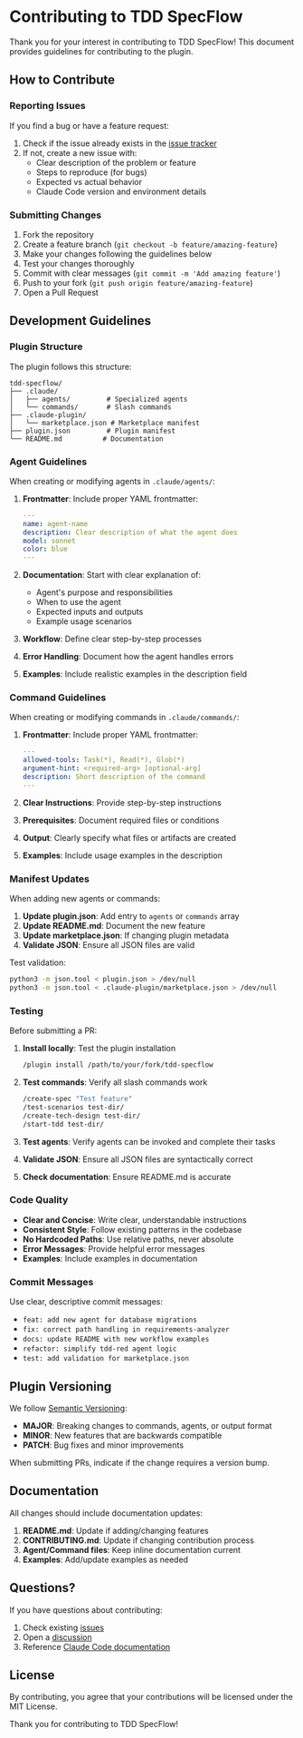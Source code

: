 # Contributing to TDD SpecFlow

Thank you for your interest in contributing to TDD SpecFlow! This document provides guidelines for contributing to the plugin.

## How to Contribute

### Reporting Issues

If you find a bug or have a feature request:

1. Check if the issue already exists in the [issue tracker](https://github.com/dgomezs/tdd-specflow/issues)
2. If not, create a new issue with:
   - Clear description of the problem or feature
   - Steps to reproduce (for bugs)
   - Expected vs actual behavior
   - Claude Code version and environment details

### Submitting Changes

1. Fork the repository
2. Create a feature branch (`git checkout -b feature/amazing-feature`)
3. Make your changes following the guidelines below
4. Test your changes thoroughly
5. Commit with clear messages (`git commit -m 'Add amazing feature'`)
6. Push to your fork (`git push origin feature/amazing-feature`)
7. Open a Pull Request

## Development Guidelines

### Plugin Structure

The plugin follows this structure:

```
tdd-specflow/
├── .claude/
│   ├── agents/         # Specialized agents
│   └── commands/       # Slash commands
├── .claude-plugin/
│   └── marketplace.json # Marketplace manifest
├── plugin.json         # Plugin manifest
└── README.md          # Documentation
```

### Agent Guidelines

When creating or modifying agents in `.claude/agents/`:

1. **Frontmatter**: Include proper YAML frontmatter:
   ```yaml
   ---
   name: agent-name
   description: Clear description of what the agent does
   model: sonnet
   color: blue
   ---
   ```

2. **Documentation**: Start with clear explanation of:
   - Agent's purpose and responsibilities
   - When to use the agent
   - Expected inputs and outputs
   - Example usage scenarios

3. **Workflow**: Define clear step-by-step processes

4. **Error Handling**: Document how the agent handles errors

5. **Examples**: Include realistic examples in the description field

### Command Guidelines

When creating or modifying commands in `.claude/commands/`:

1. **Frontmatter**: Include proper YAML frontmatter:
   ```yaml
   ---
   allowed-tools: Task(*), Read(*), Glob(*)
   argument-hint: <required-arg> [optional-arg]
   description: Short description of the command
   ---
   ```

2. **Clear Instructions**: Provide step-by-step instructions

3. **Prerequisites**: Document required files or conditions

4. **Output**: Clearly specify what files or artifacts are created

5. **Examples**: Include usage examples in the description

### Manifest Updates

When adding new agents or commands:

1. **Update plugin.json**: Add entry to `agents` or `commands` array
2. **Update README.md**: Document the new feature
3. **Update marketplace.json**: If changing plugin metadata
4. **Validate JSON**: Ensure all JSON files are valid

Test validation:
```bash
python3 -m json.tool < plugin.json > /dev/null
python3 -m json.tool < .claude-plugin/marketplace.json > /dev/null
```

### Testing

Before submitting a PR:

1. **Install locally**: Test the plugin installation
   ```bash
   /plugin install /path/to/your/fork/tdd-specflow
   ```

2. **Test commands**: Verify all slash commands work
   ```bash
   /create-spec "Test feature"
   /test-scenarios test-dir/
   /create-tech-design test-dir/
   /start-tdd test-dir/
   ```

3. **Test agents**: Verify agents can be invoked and complete their tasks

4. **Validate JSON**: Ensure all JSON files are syntactically correct

5. **Check documentation**: Ensure README.md is accurate

### Code Quality

- **Clear and Concise**: Write clear, understandable instructions
- **Consistent Style**: Follow existing patterns in the codebase
- **No Hardcoded Paths**: Use relative paths, never absolute
- **Error Messages**: Provide helpful error messages
- **Examples**: Include examples in documentation

### Commit Messages

Use clear, descriptive commit messages:

- `feat: add new agent for database migrations`
- `fix: correct path handling in requirements-analyzer`
- `docs: update README with new workflow examples`
- `refactor: simplify tdd-red agent logic`
- `test: add validation for marketplace.json`

## Plugin Versioning

We follow [Semantic Versioning](https://semver.org/):

- **MAJOR**: Breaking changes to commands, agents, or output format
- **MINOR**: New features that are backwards compatible
- **PATCH**: Bug fixes and minor improvements

When submitting PRs, indicate if the change requires a version bump.

## Documentation

All changes should include documentation updates:

1. **README.md**: Update if adding/changing features
2. **CONTRIBUTING.md**: Update if changing contribution process
3. **Agent/Command files**: Keep inline documentation current
4. **Examples**: Add/update examples as needed

## Questions?

If you have questions about contributing:

1. Check existing [issues](https://github.com/dgomezs/tdd-specflow/issues)
2. Open a [discussion](https://github.com/dgomezs/tdd-specflow/discussions)
3. Reference [Claude Code documentation](https://docs.claude.com/en/docs/claude-code)

## License

By contributing, you agree that your contributions will be licensed under the MIT License.

Thank you for contributing to TDD SpecFlow!
